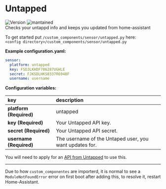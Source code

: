 # Untapped
  
![Version](https://img.shields.io/badge/version-0.0.1-green.svg?style=for-the-badge) ![mantained](https://img.shields.io/maintenance/yes/2018.svg?style=for-the-badge)   
Checks your untappd info and keeps you updated from home-assistant
  
To get started put `/custom_components/sensor/untapped.py` here:  
`<config directory>/custom_components/sensor/untapped.py`  
  
**Example configuration.yaml:**
```yaml
sensor:
  platform: untapped
  key: FSDJLKHDF786287UGHLE
  secret: FJKSDLHKS8337R6948F
  username: username
```
**Configuration variables:**  
  
key | description  
:--- | :---  
**platform (Required)** | untapped  
**key (Required)** | Your Untapped API key.  
**secret (Required)** | Your Untapped API secret.  
**username (Required)** | The username of the Untaped user, you want updates for.  
  
You will need to apply for an [API from Untapped](https://untappd.com/api) to use this.  
  
***
Due to how `custom_componentes` are importerd, it is normal to see a `ModuleNotFoundError` error on first boot after adding this, to resolve it, restart Home-Assistant.